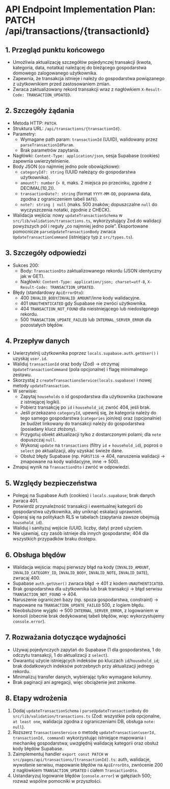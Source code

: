 # API Endpoint Implementation Plan: PATCH /api/transactions/{transactionId}

## 1. Przegląd punktu końcowego

- Umożliwia aktualizację szczegółów pojedynczej transakcji (kwota, kategoria, data, notatka) należącej do bieżącego gospodarstwa domowego zalogowanego użytkownika.
- Zapewnia, że transakcja istnieje i należy do gospodarstwa powiązanego z użytkownikiem przed zastosowaniem zmian.
- Zwraca zaktualizowany rekord transakcji wraz z nagłówkiem `X-Result-Code: TRANSACTION_UPDATED`.

## 2. Szczegóły żądania

- Metoda HTTP: `PATCH`.
- Struktura URL: `/api/transactions/{transactionId}`.
- Parametry:
  - Wymagane path param: `transactionId` (UUID), walidowany przez `parseTransactionIdParam`.
  - Brak parametrów zapytania.
- Nagłówki: `Content-Type: application/json`, sesja Supabase (cookies) zapewnia uwierzytelnienie.
- Body JSON (co najmniej jedno pole obowiązkowe):
  - `categoryId?: string` (UUID należący do gospodarstwa użytkownika).
  - `amount?: number` (`> 0`, maks. 2 miejsca po przecinku, zgodne z DECIMAL(10,2)).
  - `transactionDate?: string` (format `YYYY-MM-DD`, poprawna data, zgodna z ograniczeniem tabeli `DATE`).
  - `note?: string | null` (maks. 500 znaków; dopuszczalne `null` do wyczyszczenia notatki, zgodnie z CHECK).
- Walidacja wejścia: nowy `updateTransactionSchema` w `src/lib/validation/transactions.ts`, wykorzystujący Zod do walidacji powyższych pól i reguły „co najmniej jedno pole”. Eksportowane pomocnicze `parseUpdateTransactionBody` zwraca `UpdateTransactionCommand` (istniejący typ z `src/types.ts`).

## 3. Szczegóły odpowiedzi

- Sukces 200:
  - Body: `TransactionDto` zaktualizowanego rekordu (JSON identyczny jak w GET).
  - Nagłówki: `Content-Type: application/json; charset=utf-8`, `X-Result-Code: TRANSACTION_UPDATED`.
- Błędy (standardowy `ApiErrorDto`):
  - 400 `INVALID_BODY`/`INVALID_AMOUNT`/inne kody walidacyjne.
  - 401 `UNAUTHENTICATED` gdy Supabase nie zwróci użytkownika.
  - 404 `TRANSACTION_NOT_FOUND` dla nieistniejącego lub niedostępnego rekordu.
  - 500 `TRANSACTION_UPDATE_FAILED` lub `INTERNAL_SERVER_ERROR` dla pozostałych błędów.

## 4. Przepływ danych

- Uwierzytelnij użytkownika poprzez `locals.supabase.auth.getUser()` i uzyskaj `user.id`.
- Waliduj `transactionId` oraz body (Zod) → otrzymaj `UpdateTransactionCommand` (pola opcjonalne) i flagę minimalnego zestawu.
- Skorzystaj z `createTransactionsService(locals.supabase)` i nowej metody `updateTransaction`.
- W serwisie:
  - Zapytaj `households` o id gospodarstwa dla użytkownika (zachowane z istniejącej logiki).
  - Pobierz transakcję po `id` i `household_id`; zwróć 404, jeśli brak.
  - Jeśli przekazano `categoryId`, upewnij się, że kategoria należy do tego samego gospodarstwa (`categories` join/eq) oraz (opcjonalnie) że budżet linkowany do transakcji należy do gospodarstwa (posiadany klucz złożony).
  - Przygotuj obiekt aktualizacji tylko z dostarczonymi polami; dla `note` dopuszczaj `null`.
  - Wykonaj `update` na `transactions` (filtry `id` + `household_id`), poproś o `select` po aktualizacji, aby uzyskać świeże dane.
  - Obsłuż błędy Supabase (np. `PGRST116` → 404, naruszenia walidacji → zmapowane na kody walidacyjne, inne → 500).
- Zmapuj wynik na `TransactionDto` i zwróć w odpowiedzi.

## 5. Względy bezpieczeństwa

- Polegaj na Supabase Auth (cookies) i `locals.supabase`; brak danych zwraca 401.
- Potwierdź przynależność transakcji i ewentualnej kategorii do gospodarstwa użytkownika, aby uniknąć eskalacji uprawnień.
- Opieraj się na politykach RLS w tabelach (zapytania zawsze obejmują `household_id`).
- Waliduj i sanityzuj wejście (UUID, liczby, daty) przed użyciem.
- Nie ujawniaj, czy zasób istnieje dla innych gospodarstw; 404 dla wszystkich przypadków braku dostępu.

## 6. Obsługa błędów

- Walidacja wejścia: mapuj pierwszy błąd na kody (`INVALID_AMOUNT`, `INVALID_CATEGORY_ID`, `INVALID_BODY`, `INVALID_NOTE`, `INVALID_DATE`), zwracaj 400.
- Supabase `auth.getUser()` zwraca błąd → 401 z kodem `UNAUTHENTICATED`.
- Brak gospodarstwa dla użytkownika lub brak transakcji → błąd serwisu `TRANSACTION_NOT_FOUND` → 404.
- Naruszenie ograniczeń bazy (np. spoza gospodarstwa, constraint) → mapowane na `TRANSACTION_UPDATE_FAILED` 500, z logiem błędu.
- Nieobsłużone wyjątki → 500 `INTERNAL_SERVER_ERROR`, z logowaniem w konsoli (obecnie brak dedykowanej tabeli błędów, więc wykorzystujemy `console.error`).

## 7. Rozważania dotyczące wydajności

- Używaj pojedynczych zapytań do Supabase (1 dla gospodarstwa, 1 do odczytu transakcji, 1 do aktualizacji z `select`).
- Gwarantuj użycie istniejących indeksów po kluczach `id`/`household_id`; brak dodatkowych indeksów potrzebnych przy aktualizacji jednego rekordu.
- Minimalizuj transfer danych, wybierając tylko wymagane kolumny.
- Brak paginacji ani agregacji, więc obciążenie jest znikome.

## 8. Etapy wdrożenia

1. Dodaj `updateTransactionSchema` i `parseUpdateTransactionBody` do `src/lib/validation/transactions.ts` (Zod: wszystkie pola opcjonalne, `at least one`, walidacja zgodna z ograniczeniami DB, obsługa `note: null`).
2. Rozszerz `TransactionsService` o metodę `updateTransaction(userId, transactionId, command)` wykorzystując istniejące mapowania i mechanikę gospodarstwa; uwzględnij walidację kategorii oraz obsłuż kody błędów Supabase.
3. Zaimplementuj handler `export const PATCH` w `src/pages/api/transactions/[transactionId].ts`: auth, walidacje, wywołanie serwisu, mapowanie błędów na `ApiErrorDto`, zwrócenie 200 z nagłówkiem `TRANSACTION_UPDATED` i ciałem `TransactionDto`.
4. Ustandaryzuj logowanie błędów (`console.error`) w gałęziach 500; rozważ wspólne pomocniki w przyszłości.
